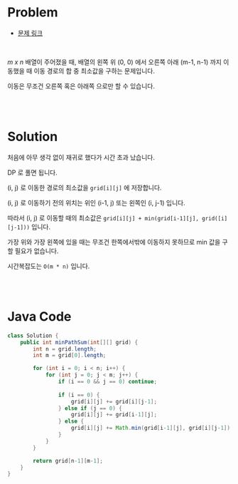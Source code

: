 # Problem

- [문제 링크](https://leetcode.com/problems/minimum-path-sum/)

<br>

_m x n_ 배열이 주어졌을 때, 배열의 왼쪽 위 (0, 0) 에서 오른쪽 아래 (m-1, n-1) 까지 이동했을 때 이동 경로의 합 중 최소값을 구하는 문제입니다.

이동은 무조건 오른쪽 혹은 아래쪽 으로만 할 수 있습니다.

<br><br>

# Solution

처음에 아무 생각 없이 재귀로 했다가 시간 초과 났습니다.

DP 로 풀면 됩니다.

(i, j) 로 이동한 경로의 최소값을 `grid[i][j]` 에 저장합니다.

(i, j) 로 이동하기 전의 위치는 위인 (i-1, j) 또는 왼쪽인 (i, j-1) 입니다.

따라서 (i, j) 로 이동할 때의 최소값은 `grid[i][j] + min(grid[i-1][j], grid([i][j-1]))` 입니다.

가장 위와 가장 왼쪽에 있을 때는 무조건 한쪽에서밖에 이동하지 못하므로 min 값을 구할 필요가 없습니다.

시간복잡도는 `O(m * n)` 입니다.

<br><br>

# Java Code

```java
class Solution {
    public int minPathSum(int[][] grid) {
        int n = grid.length;
        int m = grid[0].length;

        for (int i = 0; i < n; i++) {
            for (int j = 0; j < m; j++) {
                if (i == 0 && j == 0) continue;
                
                if (i == 0) {
                    grid[i][j] += grid[i][j-1]; 
                } else if (j == 0) {
                    grid[i][j] += grid[i-1][j]; 
                } else {
                    grid[i][j] += Math.min(grid[i-1][j], grid[i][j-1]); 
                }
            }
        }

        return grid[n-1][m-1];
    }
}
```